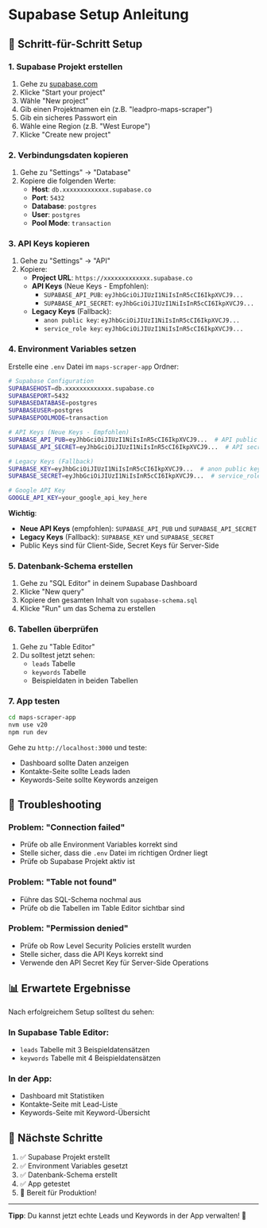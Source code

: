 # Supabase Setup Anleitung

## 🚀 Schritt-für-Schritt Setup

### 1. Supabase Projekt erstellen

1. Gehe zu [supabase.com](https://supabase.com)
2. Klicke "Start your project"
3. Wähle "New project"
4. Gib einen Projektnamen ein (z.B. "leadpro-maps-scraper")
5. Gib ein sicheres Passwort ein
6. Wähle eine Region (z.B. "West Europe")
7. Klicke "Create new project"

### 2. Verbindungsdaten kopieren

1. Gehe zu "Settings" → "Database"
2. Kopiere die folgenden Werte:
   - **Host**: `db.xxxxxxxxxxxxx.supabase.co`
   - **Port**: `5432`
   - **Database**: `postgres`
   - **User**: `postgres`
   - **Pool Mode**: `transaction`

### 3. API Keys kopieren

1. Gehe zu "Settings" → "API"
2. Kopiere:
   - **Project URL**: `https://xxxxxxxxxxxxx.supabase.co`
   - **API Keys** (Neue Keys - Empfohlen):
     - `SUPABASE_API_PUB`: `eyJhbGciOiJIUzI1NiIsInR5cCI6IkpXVCJ9...`
     - `SUPABASE_API_SECRET`: `eyJhbGciOiJIUzI1NiIsInR5cCI6IkpXVCJ9...`
   - **Legacy Keys** (Fallback):
     - `anon public key`: `eyJhbGciOiJIUzI1NiIsInR5cCI6IkpXVCJ9...`
     - `service_role key`: `eyJhbGciOiJIUzI1NiIsInR5cCI6IkpXVCJ9...`

### 4. Environment Variables setzen

Erstelle eine `.env` Datei im `maps-scraper-app` Ordner:

```bash
# Supabase Configuration
SUPABASEHOST=db.xxxxxxxxxxxxx.supabase.co
SUPABASEPORT=5432
SUPABASEDATABASE=postgres
SUPABASEUSER=postgres
SUPABASEPOOLMODE=transaction

# API Keys (Neue Keys - Empfohlen)
SUPABASE_API_PUB=eyJhbGciOiJIUzI1NiIsInR5cCI6IkpXVCJ9...  # API public key
SUPABASE_API_SECRET=eyJhbGciOiJIUzI1NiIsInR5cCI6IkpXVCJ9...  # API secret key

# Legacy Keys (Fallback)
SUPABASE_KEY=eyJhbGciOiJIUzI1NiIsInR5cCI6IkpXVCJ9...  # anon public key
SUPABASE_SECRET=eyJhbGciOiJIUzI1NiIsInR5cCI6IkpXVCJ9...  # service_role key

# Google API Key
GOOGLE_API_KEY=your_google_api_key_here
```

**Wichtig**: 
- **Neue API Keys** (empfohlen): `SUPABASE_API_PUB` und `SUPABASE_API_SECRET`
- **Legacy Keys** (Fallback): `SUPABASE_KEY` und `SUPABASE_SECRET`
- Public Keys sind für Client-Side, Secret Keys für Server-Side

### 5. Datenbank-Schema erstellen

1. Gehe zu "SQL Editor" in deinem Supabase Dashboard
2. Klicke "New query"
3. Kopiere den gesamten Inhalt von `supabase-schema.sql`
4. Klicke "Run" um das Schema zu erstellen

### 6. Tabellen überprüfen

1. Gehe zu "Table Editor"
2. Du solltest jetzt sehen:
   - `leads` Tabelle
   - `keywords` Tabelle
   - Beispieldaten in beiden Tabellen

### 7. App testen

```bash
cd maps-scraper-app
nvm use v20
npm run dev
```

Gehe zu `http://localhost:3000` und teste:
- Dashboard sollte Daten anzeigen
- Kontakte-Seite sollte Leads laden
- Keywords-Seite sollte Keywords anzeigen

## 🔧 Troubleshooting

### Problem: "Connection failed"
- Prüfe ob alle Environment Variables korrekt sind
- Stelle sicher, dass die `.env` Datei im richtigen Ordner liegt
- Prüfe ob Supabase Projekt aktiv ist

### Problem: "Table not found"
- Führe das SQL-Schema nochmal aus
- Prüfe ob die Tabellen im Table Editor sichtbar sind

### Problem: "Permission denied"
- Prüfe ob Row Level Security Policies erstellt wurden
- Stelle sicher, dass die API Keys korrekt sind
- Verwende den API Secret Key für Server-Side Operations

## 📊 Erwartete Ergebnisse

Nach erfolgreichem Setup solltest du sehen:

### In Supabase Table Editor:
- `leads` Tabelle mit 3 Beispieldatensätzen
- `keywords` Tabelle mit 4 Beispieldatensätzen

### In der App:
- Dashboard mit Statistiken
- Kontakte-Seite mit Lead-Liste
- Keywords-Seite mit Keyword-Übersicht

## 🎯 Nächste Schritte

1. ✅ Supabase Projekt erstellt
2. ✅ Environment Variables gesetzt
3. ✅ Datenbank-Schema erstellt
4. ✅ App getestet
5. 🎉 Bereit für Produktion!

---

**Tipp**: Du kannst jetzt echte Leads und Keywords in der App verwalten! 🚀 
